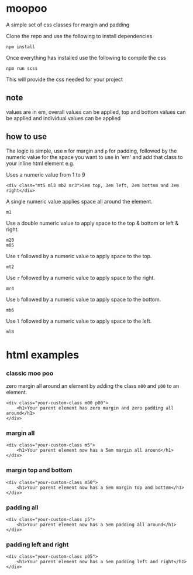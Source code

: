 # moopoo
A simple set of css classes for margin and padding

Clone the repo and use the following to install dependencies  

    npm install

Once everything has installed use the following to compile the css  

    npm run scss

This will provide the css needed for your project

## note
values are in em, overall values can be applied, top and bottom values can be applied and individual values can be applied

## how to use
The logic is simple, use `m` for margin and `p` for padding, followed by the numeric value for the space you want to use in 'em' and add that class to your inline html element e.g. 

Uses a numeric value from 1 to 9

    <div class="mt5 ml3 mb2 mr3">5em top, 3em left, 2em bottom and 3em right</div>

A single numeric value applies space all around the element.  

    m1
    
Use a double numeric value to apply space to the top & bottom or left & right. 

    m20
    m05

Use `t` followed by a numeric value to apply space to the top.

    mt2
    
Use `r` followed by a numeric value to apply space to the right.

    mr4

Use `b` followed by a numeric value to apply space to the bottom.

    mb6
    
Use `l` followed by a numeric value to apply space to the left.

    ml8
    
# html examples
    
### classic moo poo
zero margin all around an element by adding the class `m00` and `p00` to an element.

    <div class="your-custom-class m00 p00">
        <h1>Your parent element has zero margin and zero padding all around</h1>
    </div>
      
### margin all

    <div class="your-custom-class m5">
        <h1>Your parent element now has a 5em margin all around</h1>
    </div>
    
### margin top and bottom

    <div class="your-custom-class m50">
        <h1>Your parent element now has a 5em margin top and bottom</h1>
    </div>
    
### padding all

    <div class="your-custom-class p5">
        <h1>Your parent element now has a 5em padding all around</h1>
    </div>
    
### padding left and right

    <div class="your-custom-class p05">
        <h1>Your parent element now has a 5em padding left and right</h1>
    </div>
    

